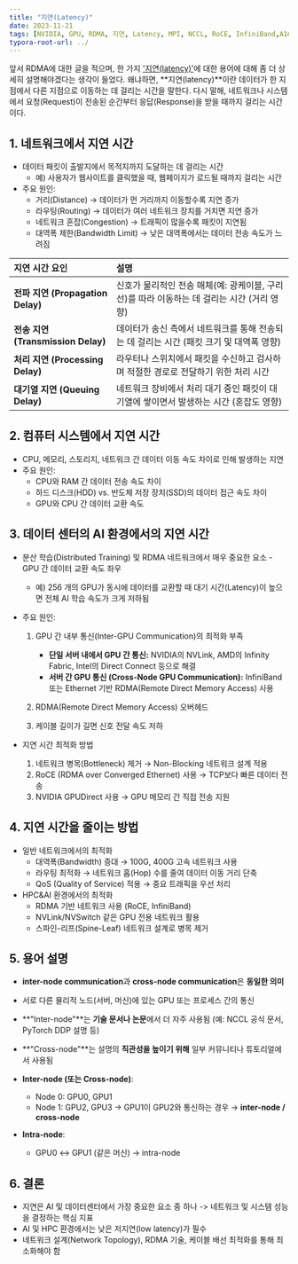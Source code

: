```yaml
---
title: "지연(Latency)"
date: 2023-11-21
tags: [NVIDIA, GPU, RDMA, 지연, Latency, MPI, NCCL, RoCE, InfiniBand,A100,DeepSpeed, DeepSpeed Zero]
typora-root-url: ../
---
```


앞서 RDMA에 대한 글을 적으며, 한 가지 ['지연(latency)'](https://synabreu.github.io/%EC%A7%80%EC%97%B0(Latency)/)에 대한 용어에 대해 좀 더 상세히 설명해야겠다는 생각이 들었다. 왜냐하면, **지연(latency)**이란 데이터가 한 지점에서 다른 지점으로 이동하는 데 걸리는 시간을 말한다. 다시 말해, 네트워크나 시스템에서 요청(Request)이 전송된 순간부터 응답(Response)을 받을 때까지 걸리는 시간이다.



## 1. 네트워크에서 지연 시간

*  데이터 패킷이 출발지에서 목적지까지 도달하는 데 걸리는 시간
   *  예) 사용자가 웹사이트를 클릭했을 때, 웹페이지가 로드될 때까지 걸리는 시간
*  주요 원인: 
   *  거리(Distance) → 데이터가 먼 거리까지 이동할수록 지연 증가 
   *  라우팅(Routing) → 데이터가 여러 네트워크 장치를 거치면 지연 증가 
   *  네트워크 혼잡(Congestion) → 트래픽이 많을수록 패킷이 지연됨 
   *  대역폭 제한(Bandwidth Limit) → 낮은 대역폭에서는 데이터 전송 속도가 느려짐

| **지연 시간 요인**                 | **설명**                                                     |
| :--------------------------------- | :----------------------------------------------------------- |
| **전파 지연 (Propagation Delay)**  | 신호가 물리적인 전송 매체(예: 광케이블, 구리선)를 따라 이동하는 데 걸리는 시간 (거리 영향) |
| **전송 지연 (Transmission Delay)** | 데이터가 송신 측에서 네트워크를 통해 전송되는 데 걸리는 시간 (패킷 크기 및 대역폭 영향) |
| **처리 지연 (Processing Delay)**   | 라우터나 스위치에서 패킷을 수신하고 검사하며 적절한 경로로 전달하기 위한 처리 시간 |
| **대기열 지연 (Queuing Delay)**    | 네트워크 장비에서 처리 대기 중인 패킷이 대기열에 쌓이면서 발생하는 시간 (혼잡도 영향) |



## 2. 컴퓨터 시스템에서 지연 시간

*  CPU, 메모리, 스토리지, 네트워크 간 데이터 이동 속도 차이로 인해 발생하는 지연
*  주요 원인:
   *  CPU와 RAM 간 데이터 전송 속도 차이
   *  하드 디스크(HDD) vs. 반도체 저장 장치(SSD)의 데이터 접근 속도 차이
   *  GPU와 CPU 간 데이터 교환 속도



## 3. 데이터 센터의 AI 환경에서의 지연 시간

* 분산 학습(Distributed Training) 및 RDMA 네트워크에서 매우 중요한 요소 - GPU 간 데이터 교환 속도 좌우

  *  예) 256 개의 GPU가 동시에 데이터를 교환할 때 대기 시간(Latency)이 높으면 전체 AI 학습 속도가 크게 저하됨

*  주요 원인:

   1) GPU 간 내부 통신(Inter-GPU Communication)의 최적화 부족
      * **단일 서버 내에서 GPU 간 통신:** NVIDIA의 NVLink, AMD의 Infinity Fabric, Intel의 Direct Connect 등으로 해결
      * **서버 간 GPU 통신 (Cross-Node GPU Communication):** InfiniBand 또는 Ethernet 기반 RDMA(Remote Direct Memory Access) 사용

   2) RDMA(Remote Direct Memory Access) 오버헤드
   3) 케이블 길이가 길면 신호 전달 속도 저하

*  지연 시간 최적화 방법

   1) 네트워크 병목(Bottleneck) 제거 → Non-Blocking 네트워크 설계 적용
   2) RoCE (RDMA over Converged Ethernet) 사용 → TCP보다 빠른 데이터 전송
   3) NVIDIA GPUDirect 사용 → GPU 메모리 간 직접 전송 지원

   

## 4. 지연 시간을 줄이는 방법

*  일반 네트워크에서의 최적화
   *  대역폭(Bandwidth) 증대 → 100G, 400G 고속 네트워크 사용
   *  라우팅 최적화 → 네트워크 홉(Hop) 수를 줄여 데이터 이동 거리 단축
   *  QoS (Quality of Service) 적용 → 중요 트래픽을 우선 처리
*  HPC&AI 환경에서의 최적화
   *  RDMA 기반 네트워크 사용 (RoCE, InfiniBand)
   *  NVLink/NVSwitch 같은 GPU 전용 네트워크 활용
   *  스파인-리프(Spine-Leaf) 네트워크 설계로 병목 제거



## 5. 용어 설명

*   **inter-node communication**과 **cross-node communication**은 **동일한 의미**

   *  서로 다른 물리적 노드(서버, 머신)에 있는 GPU 또는 프로세스 간의 통신

   *  **"Inter-node"**는 **기술 문서나 논문**에서 더 자주 사용됨 (예: NCCL 공식 문서, PyTorch DDP 설명 등)

   *  **"Cross-node"**는 설명의 **직관성을 높이기 위해** 일부 커뮤니티나 튜토리얼에서 사용됨

   *  **Inter-node (또는 Cross-node)**:

      - Node 0: GPU0, GPU1
      - Node 1: GPU2, GPU3
         → GPU1이 GPU2와 통신하는 경우 → **inter-node / cross-node**

   *  **Intra-node**:

      - GPU0 ↔ GPU1 (같은 머신) → intra-node

      

## 6. 결론

*  지연은 AI 및 데이터센터에서 가장 중요한 요소 중 하나 -> 네트워크 및 시스템 성능을 결정하는 핵심 지표
*  AI 및 HPC 환경에서는 낮은 저지연(low latency)가 필수
*  네트워크 설계(Network Topology), RDMA 기술, 케이블 배선 최적화를 통해 최소화해야 함
